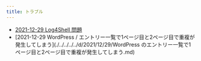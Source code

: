 ```yaml
---
title: トラブル
---
```



- [2021-12-29 Log4Shell 問題](./../../../../d/2021/12/29/Log4Shell_問題.md)
- [2021-12-29 WordPress / エントリー一覧で1ページ目と2ページ目で重複が発生してしまう](./../../../../d/2021/12/29/WordPress のエントリー一覧で1ページ目と2ページ目で重複が発生してしまう.md)




